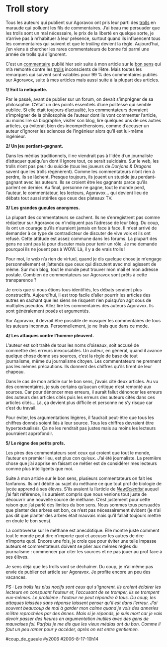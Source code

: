 # Troll story

Tous les auteurs qui publient sur Agoravox ont pris leur parti des [trolls](http://www.agoravox.fr/article.php3?id_article=11190) en maraude qui polluent les fils de commentaires. J’ai beau me persuader que les trolls sont un mal nécessaire, le prix de la liberté en quelque sorte, je n’arrive pas à m’habituer à leur présence, surtout quand ils influencent tous les commentaires qui suivent et que le *trolling* devient la règle. Aujourd’hui, j’en viens à chercher les rares commentateurs de bonne foi parmi une armée de trolls qui s’ignorent.

C’est un [commentaire](http://www.agoravox.fr/article.php3?id_article=12167&id_forum=129021&var_mode=recalcul#commentaire129021) publié hier soir suite à mon article sur le [bon sens](bon-sens-ecologiquement-dangereux.md) qui m’a remonté contre les [trolls](http://www.agoravox.fr/article.php3?id_article=11190) inconscients de l’être. Mais toutes les remarques qui suivent sont valables pour 99 % des commentaires publiés sur Agoravox, suite à mes articles mais aussi suite à la plupart des articles.

**1/ Exit la netiquette.**

Par le passé, avant de publier sur un forum, on devait s’imprégner de sa philosophie. C’était un des points essentiels d’une politesse qui semble oubliée. Si elle était toujours d’actualité, les commentateurs devraient s’imprégner de la philosophie de l’auteur dont ils vont commenter l’article, au moins lire sa biographie, visiter son blog, lire quelques uns de ces autres articles, ça éviterait bien des incompréhensions, comme d’accuser un auteur d’ignorer les sciences de l’ingénieur alors qu’il est lui-même ingénieur.

**2/ Un jeu perdant-gagnant.**

Dans les médias traditionnels, il ne viendrait pas à l’idée d’un journaliste d’attaquer quelqu’un dont il ignore tout, ce serait suicidaire. Sur le web, les trolls n’ont pas peur du suicide (tous les joueurs de *Donjons & Dragons* savent que les trolls régénèrent). Comme les commentateurs n’ont rien à perdre, ils se lâchent. Presque toujours, ils jouent un stupide jeu perdant-gagnant avec les auteurs. Ils se croient être les gagnants parce qu’ils parlent en dernier. Au final, personne ne gagne, tout le monde perd, l’auteur, le commentateur, les lecteurs, Agoravox… qui devient lieu de débats tout aussi stériles que ceux des plateaux TV.

**3/ Les grandes gueules anonymes.**

La plupart des commentateurs se cachent. Ils ne s’enregistrent pas comme rédacteur sur Agoravox ou n’indiquent pas l’adresse de leur blog. Du coup, ils ont un courage qu’ils n’auraient jamais en face à face. Il m’est arrivé de demander à ce type de contradicteur de discuter de vive voix et ils ont refusé. Cette attitude est assez commune dans les forums. La plupart des gens ne sont pas là pour discuter mais pour tenir un rôle. Je me demande pourquoi ils ne jouent pas à WOW. Là, il y a de vrais trolls !

Pour moi, le web n’a rien de virtuel, quand je dis quelque chose je m’engage personnellement et j’attends que ceux qui discutent avec moi agissent de même. Sur mon blog, tout le monde peut trouver mon mail et mon adresse postale. Combien de commentateurs sur Agoravox sont prêts à cette transparence ?

Je crois que si nous étions tous identifiés, les débats seraient plus constructifs. Aujourd’hui, il est trop facile d’aller pourrir les articles des autres en sachant que les siens ne risquent rien puisqu’on agit sous de multiples pseudos. Allez lire les commentaires des auteurs Agoravox. Ils sont généralement posés et argumentés.

Sur Agoravox, il devrait être possible de masquer les commentaires de tous les auteurs inconnus. Personnellement, je ne lirais que dans ce mode.

**4/ Les attaques contre l’homme pleuvent.**

L’auteur est soit traité de tous les noms d’oiseaux, soit accusé de commettre des erreurs inexcusables. Un auteur, en général, quand il avance quelque chose donne ses sources, c’est la règle de base de tout journalisme, même du journalisme citoyen. Les commentateurs ne prennent pas les mêmes précautions. Ils donnent des chiffres qu’ils tirent de leur chapeau.

Dans le cas de mon article sur le bon sens, j’avais cité deux articles. Au vu des commentaires, je suis certains qu’aucun critique n’est remonté aux sources. Car pour dénoncer mes erreurs, il aurait fallut dénoncer les erreurs des auteurs des articles cités puis les erreurs des auteurs cités dans ces articles cités… Là, ça devient plus difficile et personne ne s’y risque car c’est du travail.

Pour éviter, les argumentations légères, il faudrait peut-être que tous les chiffres donnés soient liés à leur source. Tous les chiffres devraient être hypertextualisés. Ça ne les rendrait pas justes mais au moins les lecteurs pourraient approfondir.

**5/ Le règne des petits profs.**

Les pires des commentateurs sont ceux qui croient que tout le monde, l’auteur en premier lieu, est plus con qu’eux. J’ai été journaliste. La première chose que j’ai apprise en faisant ce métier est de considérer mes lecteurs comme plus intelligents que moi.

Suite à mon article sur le bon sens, plusieurs commentateurs on fait les fanfarons. Ils ont débité au sujet du méthane ce que tout prof de biologie de lycée apprend à ses élèves. S’ils avaient lu l’article de [*NewScientist*](http://blog.tcrouzet.com/images_tc/methane.pdf) auquel j’ai fait référence, ils auraient compris que nous venions tout juste de découvrir une nouvelle source de méthane. C’est justement pour cette raison que j’ai parlé des limites du bon sens. Nous sommes tous persuadés que planter des arbres est bon, ce n’est pas nécessairement évident (je n’ai pas dit que planter des arbres était mauvais mais qu’il fallait toujours mettre en doute le bon sens).

La controverse sur le méthane est anecdotique. Elle montre juste comment tout le monde peut dire n’importe quoi et accuser les autres de dire n’importe quoi. Encore une fois, je crois que pour éviter une telle impasse auteurs et commentateurs doivent se plier aux mêmes règles du journalisme : commencer par citer les sources et ne pas jouer au prof face à ses élèves.

Je sens déjà que les trolls vont se déchaîner. Du coup, je n’ai même pas envie de publier cet article sur Agoravox. Je profite encore un peu des vacances.

*PS : Les trolls les plus nocifs sont ceux qui s’ignorent. Ils croient éclairer les lecteurs en conspuant l’auteur et, l’accusant de se tromper, ils se trompent eux-mêmes. Le problème : l’auteur ne peut répondre à tous. Du coup, les attaques laissées sans réponse laissent penser qu’il est dans l’erreur. J’ai souvent beaucoup de mal à garder mon calme quand je vois des anneries m’être reprochées par des ânnes. Mais si je réponds, je suis mort car je vais devoir passer des heures en argumentation inutiles avec des gens de mauvaises foi. Parfois je me dis que les vieux médias ont du bon. Comme il faut un peu ramer pour y accéder, après on est entre gentlemen.*

#coup_de_gueule #y2006 #2006-8-17-10h14
